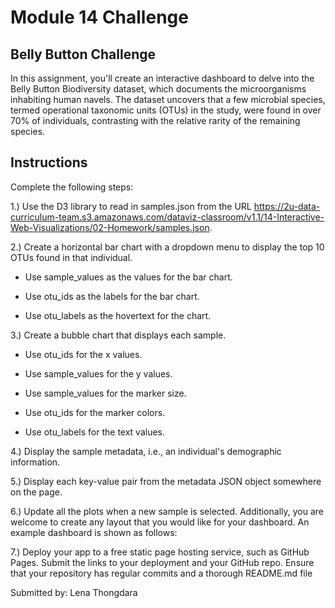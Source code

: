 # Module 14 Challenge

## Belly Button Challenge 

In this assignment, you'll create an interactive dashboard to delve into the Belly Button Biodiversity dataset, which documents the microorganisms inhabiting human navels. The dataset uncovers that a few microbial species, termed operational taxonomic units (OTUs) in the study, were found in over 70% of individuals, contrasting with the relative rarity of the remaining species.

## Instructions 

Complete the following steps:

1.) Use the D3 library to read in samples.json from the URL https://2u-data-curriculum-team.s3.amazonaws.com/dataviz-classroom/v1.1/14-Interactive-Web-Visualizations/02-Homework/samples.json.

2.) Create a horizontal bar chart with a dropdown menu to display the top 10 OTUs found in that individual.

- Use sample_values as the values for the bar chart.

- Use otu_ids as the labels for the bar chart.

- Use otu_labels as the hovertext for the chart.

3.) Create a bubble chart that displays each sample.

- Use otu_ids for the x values.

- Use sample_values for the y values.

- Use sample_values for the marker size.

- Use otu_ids for the marker colors.

- Use otu_labels for the text values.

4.) Display the sample metadata, i.e., an individual's demographic information.

5.) Display each key-value pair from the metadata JSON object somewhere on the page.

6.) Update all the plots when a new sample is selected. Additionally, you are welcome to create any layout that you would like for your dashboard. An example dashboard is shown as follows:

7.) Deploy your app to a free static page hosting service, such as GitHub Pages. Submit the links to your deployment and your GitHub repo. Ensure that your repository has regular commits and a thorough README.md file

Submitted by: Lena Thongdara
